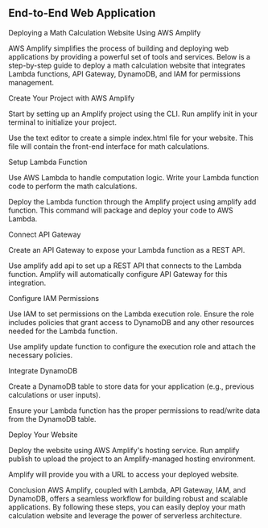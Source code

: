 ## End-to-End Web Application

Deploying a Math Calculation Website Using AWS Amplify

AWS Amplify simplifies the process of building and deploying web applications by providing a powerful set of tools and services. Below is a step-by-step guide to deploy a math calculation website that integrates Lambda functions, API Gateway, DynamoDB, and IAM for permissions management.

Create Your Project with AWS Amplify

Start by setting up an Amplify project using the CLI. Run amplify init in your terminal to initialize your project.

Use the text editor to create a simple index.html file for your website. This file will contain the front-end interface for math calculations.

Setup Lambda Function

Use AWS Lambda to handle computation logic. Write your Lambda function code to perform the math calculations.

Deploy the Lambda function through the Amplify project using amplify add function. This command will package and deploy your code to AWS Lambda.

Connect API Gateway

Create an API Gateway to expose your Lambda function as a REST API.

Use amplify add api to set up a REST API that connects to the Lambda function. Amplify will automatically configure API Gateway for this integration.

Configure IAM Permissions

Use IAM to set permissions on the Lambda execution role. Ensure the role includes policies that grant access to DynamoDB and any other resources needed for the Lambda function.

Use amplify update function to configure the execution role and attach the necessary policies.

Integrate DynamoDB

Create a DynamoDB table to store data for your application (e.g., previous calculations or user inputs).

Ensure your Lambda function has the proper permissions to read/write data from the DynamoDB table.

Deploy Your Website

Deploy the website using AWS Amplify's hosting service. Run amplify publish to upload the project to an Amplify-managed hosting environment.

Amplify will provide you with a URL to access your deployed website.

Conclusion AWS Amplify, coupled with Lambda, API Gateway, IAM, and DynamoDB, offers a seamless workflow for building robust and scalable applications. By following these steps, you can easily deploy your math calculation website and leverage the power of serverless architecture.
